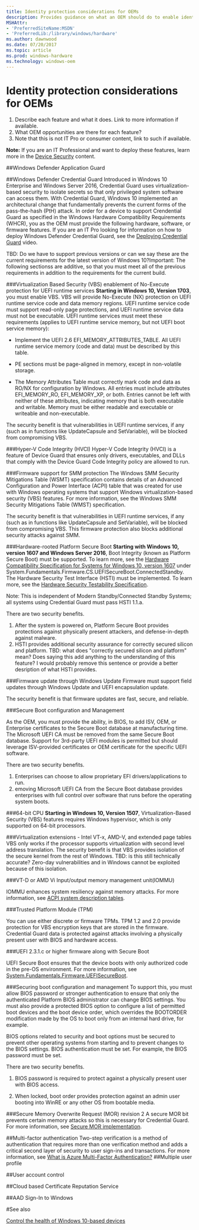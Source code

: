 ```yaml
---
title: Identity protection considerations for OEMs
description: Provides guidance on what an OEM should do to enable identity protection
MSHAttr:
- 'PreferredSiteName:MSDN'
- 'PreferredLib:/library/windows/hardware'
ms.author: dawnwood
ms.date: 07/20/2017
ms.topic: article
ms.prod: windows-hardware
ms.technology: windows-oem
---
```


# Identity protection considerations for OEMs
1. Describe each feature and what it does. Link to more information if available. 
2. What OEM opportunities are there for each feature?
3. Note that this is not IT Pro or consumer content, link to such if available. 

**Note:** If you are an IT Professional and want to deploy these features, learn more in the [Device Security](https://docs.microsoft.com/en-us/windows/device-security/) content. 

##Windows Defender Application Guard

##Windows Defender Credential Guard
Introduced in Windows 10 Enterprise and Windows Server 2016, Credential Guard uses virtualization-based security to isolate secrets so that only privileged system software can access them. With Credential Guard, Windows 10 implemented an architectural change that fundamentally prevents the current forms of the pass-the-hash (PtH) attack.
In order for a device to support Crendential Guard as specified in the Windows Hardware Compatibility Requirements (WHCR), you as the OEM must provide the following hardware, software, or firmware features. 
If you are an IT Pro looking for information on how to deploy Windows Defender Credential Guard, see the [Deploying Credential Guard](https://technet.microsoft.com/en-us/windows/mt796471.aspx) video. 

TBD: Do we have to support previous versions or can we say these are the current requirements for the latest version of Windows 10?Important: The following sectionss are additive, so that you must meet all of the previous requirements in addition to the requirements for the current build. 

###Virtualization Based Security (VBS) enablement of No-Execute protection for UEFI runtime services
**Starting in Windows 10, Version 1703**, you must enable VBS. VBS will provide No-Execute (NX) protection on UEFI runtime service code and data memory regions. UEFI runtime service code must support read-only page protections, and UEFI runtime service data must not be executable.
UEFI runtime services must meet these requirements (applies to UEFI runtime service memory, but not UEFI boot service memory):

* Implement the UEFI 2.6 EFI_MEMORY_ATTRIBUTES_TABLE. All UEFI runtime service memory (code and data) must be described by this table.

* PE sections must be page-aligned in memory, except in non-volatile storage.

* The Memory Attributes Table must correctly mark code and data as RO/NX for configuration by Windows. 
All entries must include attributes EFI_MEMORY_RO, EFI_MEMORY_XP, or both. Entries cannot be left with neither of these attributes, indicating memory that is both executable and writable. Memory must be either readable and executable or writeable and non-executable.

The security benefit is that vulnerabilities in UEFI runtime services, if any (such as in functions like UpdateCapsule and SetVariable), will be blocked from compromising VBS.

###Hyper-V Code Integrity (HVCI)
Hyper-V Code Integrity (HVCI) is a feature of Device Guard that ensures only drivers, executables, and DLLs that comply with the Device Guard Code Integrity policy are allowed to run. 

###Firmware support for SMM protection
The Windows SMM Security Mitigations Table (WSMT) specification contains details of an Advanced Configuration and Power Interface (ACPI) table that was created for use with Windows operating systems that support Windows virtualization-based security (VBS) features. For more information, see the Windows SMM Security Mitigations Table (WMST) specification.

The security benefit is that vulnerabilities in UEFI runtime services, if any (such as in functions like UpdateCapsule and SetVariable), will be blocked from compromising VBS. This firmware protection also blocks additional security attacks against SMM.

###Hardware-rooted Platform Secure Boot
**Starting with Windows 10, version 1607 and Windows Server 2016**, Boot Integrity (known as Platform Secure Boot) must be supported. To learn more, see the [Hardware Compatibility Specification for Systems for Windows 10, version 1607](https://docs.microsoft.com/en-us/windows-hardware/design/compatibility/systems) under System.Fundamentals.Firmware.CS.UEFISecureBoot.ConnectedStandby. The Hardware Security Test Interface (HSTI) must be implemented. To learn more, see the [Hardware Security Testability Specification](https://msdn.microsoft.com/en-us/library/windows/hardware/mt712332(v=vs.85).aspx).

Note:
This is independent of Modern Standby/Connected Standby Systems; all systems using Credential Guard must pass HSTI 1.1.a.

There are two security benefits. 
1. After the system is powered on, Platform Secure Boot provides protections against physically present attackers, and defense-in-depth against malware.
2. HSTI provides additional security assurance for correctly secured silicon and platform. TBD: what does "correctly secured silicon and platform" mean? Does saying this add anything to the understanding of this feature? I would probably remove this sentence or provide a better desription of what HSTI provides.

###Firmware update through Windows Update
Firmware must support field updates through Windows Update and UEFI encapsulation update. 

The security benefit is that firmware updates are fast, secure, and reliable.

###Secure Boot configuration and Management

As the OEM, you must provide the ability, in BIOS, to add ISV, OEM, or Enterprise certificates to the Secure Boot database at manufacturing time. The Microsoft UEFI CA must be removed from the same Secure Boot database. Support for 3rd-party UEFI modules is permitted but should leverage ISV-provided certificates or OEM certificate for the specific UEFI software.

There are two security benefits. 
1. Enterprises can choose to allow proprietary EFI drivers/applications to run.
2. emoving Microsoft UEFI CA from the Secure Boot database provides enterprises with full control over software that runs before the operating system boots.

###64-bit CPU
**Starting in Windows 10, Version 1507**, Virtualization-Based Security (VBS) features requires Windows hypervisor, which is only supported on 64-bit processors. 

###Virtualization extensions - Intel VT-x, AMD-V, and extended page tables
VBS only works if the processor supports virtualization with second level address translation. 
The security benefit is that VBS provides isolation of the secure kernel from the rest of Windows. TBD: is this still technically accurate? Zero-day vulnerabilities and in Windows cannot be exploited because of this isolation.

###VT-D or AMD Vi Input/output memory management unit(IOMMU)

IOMMU enhances system resiliency against memory attacks. For more information, see [ACPI system description tables](https://docs.microsoft.com/en-us/windows-hardware/drivers/bringup/acpi-system-description-tables).

###Trusted Platform Module (TPM)

You can use either discrete or firmware TPMs. TPM 1.2 and 2.0 provide protection for VBS encryption keys that are stored in the firmware. Credential Guard data is protected against attacks involving a physically present user with BIOS and hardware access.

###UEFI 2.3.1.c or higher firmware along with Secure Boot

UEFI Secure Boot ensures that the device boots with only authorized code in the pre-OS environment. For more information, see [System.Fundamentals.Firmware.UEFISecureBoot](https://docs.microsoft.com/en-us/windows-hardware/design/compatibility/systems#systemfundamentalsfirmwareuefisecureboot).

###Securing boot configuration and management
To support this, you must allow BIOS password or stronger authentication to ensure that only the authenticated Platform BIOS administrator can change BIOS settings. You must also provide a protected BIOS option to configure a list of permitted boot devices and the boot device order, which overrides the BOOTORDER modification made by the OS to boot only from an internal hard drive, for example.

BIOS options related to security and boot options must be secured to prevent other operating systems from starting and to prevent changes to the BIOS settings. BIOS authentication must be set. For example, the BIOS password must be set.

There are two security benefits.

1. BIOS password is required to protect against a physically present user with BIOS access.

2. When locked, boot order provides protection against an admin user booting into WinRE or any other OS from bootable media.

###Secure Memory Overwrite Request (MOR) revision 2
A secure MOR bit prevents certain memory attacks so this is necessary for Credential Guard. For more information, see [Secure MOR implementation](https://docs.microsoft.com/en-us/windows-hardware/drivers/bringup/device-guard-requirements).

##Multi-factor authentication
Two-step verification is a method of authentication that requires more than one verification method and adds a critical second layer of security to user sign-ins and transactions. For more information, see [What is Azure Multi-Factor Authentication?](https://docs.microsoft.com/en-us/azure/multi-factor-authentication/multi-factor-authentication)
##Multiple user profile

##User account control

##Cloud based Certificate Reputation Service

##AAD Sign-In to Windows 


#See also

[Control the health of Windows 10-based devices](https://docs.microsoft.com/en-us/windows/device-security/protect-high-value-assets-by-controlling-the-health-of-windows-10-based-devices)


 

 







